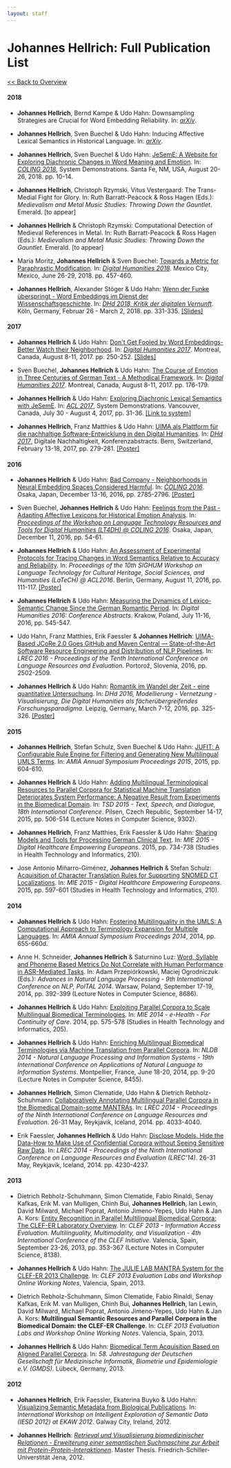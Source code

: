 ```yaml
---
layout: staff
---
```


# Johannes Hellrich: Full Publication List

[<< Back to Overview](../Johannes+Hellrich.html)

#### 2018
* **Johannes Hellrich**, Bernd Kampe & Udo Hahn: Downsampling Strategies are Crucial for Word Embedding Reliability. In: *[arXiv](https://arxiv.org/abs/1808.06810)*.

* **Johannes Hellrich**, Sven Buechel & Udo Hahn: Inducing Affective Lexical Semantics in Historical Language. In: *[arXiv](https://arxiv.org/abs/1806.08115)*.

* **Johannes Hellrich**, Sven Buechel & Udo Hahn: [JeSemE: A Website for Exploring Diachronic Changes in Word Meaning and Emotion](https://arxiv.org/abs/1807.04148). In: *[COLING 2018](https://coling2018.org)*, System Demonstrations. Santa Fe, NM, USA, August 20-26, 2018. pp. 10-14.

* **Johannes Hellrich**, Christoph Rzymski, Vitus Vestergaard: The Trans-Medial Fight for Glory. In: Ruth Barratt-Peacock & Ross Hagen (Eds.): *Medievalism and Metal Music Studies: Throwing Down the Gauntlet*. Emerald. [to appear]

* **Johannes Hellrich** & Christoph Rzymski: Computational Detection of Medieval References in Metal. In: Ruth Barratt-Peacock & Ross Hagen (Eds.): *Medievalism and Metal Music Studies: Throwing Down the Gauntlet*. Emerald. [to appear]

* Maria Moritz, **Johannes Hellrich** & Sven Buechel: [Towards a Metric for Paraphrastic Modification](https://dh2018.adho.org/wp-content/uploads/2018/06/dh2018_abstracts.pdf). In: [*Digital Humanities 2018*](https://dh2018.adho.org/en/). Mexico City, Mexico, June 26-29, 2018. pp. 457-460.

* **Johannes Hellrich**, Alexander Stöger & Udo Hahn: [Wenn der Funke überspringt - Word Embeddings im Dienst der Wissenschaftsgeschichte](http://dhd2018.uni-koeln.de/wp-content/uploads/boa-DHd2018-web-ISBN.pdf). In: [*DHd 2018, Kritik der digitalen Vernunft*](https://dh2018.adho.org/en/). Köln, Germany, Februar 26 - March 2, 2018. pp. 331-335. [[Slides]](/downloads/publications/slides/dhd2018slides.pdf)

#### 2017

* **Johannes Hellrich** & Udo Hahn: [Don\'t Get Fooled by Word Embeddings-Better Watch their Neighborhood](https://dh2017.adho.org/abstracts/487/487.pdf). In: [*Digital Humanities 2017*](https://dh2017.adho.org/). Montreal, Canada, August 8-11, 2017. pp. 250-252. [[Slides]](/downloads/publications/slides/hellrich_dh_2017_slides.pdf)

* Sven Buechel, **Johannes Hellrich** & Udo Hahn: [The Course of Emotion in Three Centuries of German Text - A Methodical Framework](https://dh2017.adho.org/abstracts/491/491.pdf). In: [*Digital Humanities 2017*](https://dh2017.adho.org/). Montreal, Canada, August 8-11, 2017. pp. 176-179.

* **Johannes Hellrich** & Udo Hahn: [Exploring Diachronic Lexical Semantics with JeSemE](http://aclweb.org/anthology/P/P17/P17-4006.pdf). In: [*ACL 2017*](http://acl2017.org/), System Demonstrations. Vancouver, Canada, July 30 - August 4, 2017, pp. 31-36. [[Link to system]](http://jeseme.org/)

* **Johannes Hellrich**, Franz Matthies & Udo Hahn: [UIMA als Plattform für die nachhaltige Software-Entwicklung in den Digital Humanities](http://www.dhd2017.ch/wp-content/uploads/2017/02/Abstractband_ergaenzt.pdf). In: [*DHd 2017*](http://www.dhd2017.ch/), Digitale Nachhaltigkeit, Konferenzabstracts. Bern, Switzerland, February 13-18, 2017, pp. 279-281. [[Poster]](/downloads/publications/posters/dhd2017_poster_hellrich.pdf)

#### 2016

* **Johannes Hellrich** & Udo Hahn: [Bad Company - Neighborhoods in Neural Embedding Spaces Considered Harmful](http://aclweb.org/anthology/C16-1262). In: [*COLING 2016*](http://coling2016.anlp.jp/). Osaka, Japan, December 13-16, 2016, pp. 2785-2796. [[Poster]](/downloads/publications/posters/hellrich_coling2016.pdf)

* Sven Buechel, **Johannes Hellrich** & Udo Hahn: [Feelings from the Past - Adapting Affective Lexicons for Historical Emotion Analysis](https://aclweb.org/anthology/W/W16/W16-4008.pdf). In: [*Proceedings of the Workshop on Language Technology Resources and Tools for Digital Humanities (LT4DH) @ COLING 2016*](https://www.clarin-d.net/en/current-issues/lt4dh). Osaka, Japan, December 11, 2016, pp. 54-61.

* **Johannes Hellrich** & Udo Hahn: [An Assessment of Experimental Protocols for Tracing Changes in Word Semantics Relative to Accuracy and Reliability](http://aclweb.org/anthology/W/W16/W16-2114.pdf). In: *Proceedings of the 10th SIGHUM Workshop on Language Technology for Cultural Heritage, Social Sciences, and Humanities (LaTeCH) @ ACL2016*. Berlin, Germany, August 11, 2016, pp. 111-117. [[Poster]](/downloads/publications/posters/LaTeCH2016_poster_hellrich.pdf)

* **Johannes Hellrich** & Udo Hahn: [Measuring the Dynamics of Lexico-Semantic Change Since the German Romantic Period](http://dh2016.adho.org/abstracts/144). In: *Digital Humanities 2016: Conference Abstracts*. Krakow, Poland, July 11-16, 2016, pp. 545-547.

* Udo Hahn, Franz Matthies, Erik Faessler & **Johannes Hellrich**: [UIMA-Based JCoRe 2.0 Goes GitHub and Maven Central ― State-of-the-Art Software Resource Engineering and Distribution of NLP Pipelines](http://www.lrec-conf.org/proceedings/lrec2016/pdf/774_Paper.pdf). In: *LREC 2016 - Proceedings of the Tenth International Conference on Language Resources and Evaluation*. Portorož, Slovenia, 2016, pp. 2502-2509.

* **Johannes Hellrich** & Udo Hahn: [Romantik im Wandel der Zeit - eine quantitative Untersuchung](http://dhd2016.de/boa-large.pdf). In: *DHd 2016, Modellierung - Vernetzung - Visualisierung, Die Digital Humanities als fächerübergreifendes Forschungsparadigma*. Leipzig, Germany, March 7-12, 2016, pp. 325-326. [[Poster]](/downloads/publications/posters/dhd2016_poster_hellrich.pdf)

#### 2015

* **Johannes Hellrich**, Stefan Schulz, Sven Buechel & Udo Hahn: [JUFIT: A Configurable Rule Engine for Filtering and Generating New Multilingual UMLS Terms](http://www.ncbi.nlm.nih.gov/pmc/articles/PMC4765630/). In: *AMIA Annual Symposium Proceedings 2015*, 2015, pp. 604-610.

* **Johannes Hellrich** & Udo Hahn: [Adding Multilingual Terminological Resources to Parallel Corpora for Statistical Machine Translation Deteriorates System Performance: A Negative Result from Experiments in the Biomedical Domain](http://link.springer.com/chapter/10.1007%2F978-3-319-24033-6_57). In: *TSD 2015 - Text, Speech, and Dialogue, 18th International Conference*. Pilsen, Czech Republic, September 14-17, 2015, pp. 506-514 (Lecture Notes in Computer Science, 9302).

* **Johannes Hellrich**, Franz Matthies, Erik Faessler & Udo Hahn: [Sharing Models and Tools for Processing German Clinical Text](http://ebooks.iospress.nl/volumearticle/39444). In: *MIE 2015 - Digital Healthcare Empowering Europeans*. 2015, pp. 734-738 (Studies in Health Technology and Informatics, 210).

* Jose Antonio Miñarro-Giménez, **Johannes Hellrich** & Stefan Schulz: [Acquisition of Character Translation Rules for Supporting SNOMED CT Localizations](http://ebooks.iospress.nl/volumearticle/39412). In: *MIE 2015 - Digital Healthcare Empowering Europeans*. 2015, pp. 597-601 (Studies in Health Technology and Informatics, 210).

#### 2014

* **Johannes Hellrich** & Udo Hahn: [Fostering Multilinguality in the UMLS: A Computational Approach to Terminology Expansion for Multiple Languages](http://www.ncbi.nlm.nih.gov/pmc/articles/PMC4419887/). In: *AMIA Annual Symposium Proceedings 2014*, 2014, pp. 655-660d.

* Anne H. Schneider, **Johannes Hellrich** & Saturnino Luz: [Word, Syllable and Phoneme Based Metrics Do Not Correlate with Human Performance in ASR-Mediated Tasks](http://link.springer.com/chapter/10.1007/978-3-319-10888-9_39). In: Adam Przepiórkowski, Maciej Ogrodniczuk (Eds.): *Advances in Natural Language Processing - 9th International Conference on NLP, PolTAL 2014*. Warsaw, Poland, September 17-19, 2014, pp. 392-399 (Lecture Notes in Computer Science, 8686).

* **Johannes Hellrich** & Udo Hahn: [Exploiting Parallel Corpora to Scale Multilingual Biomedical Terminologies](http://ebooks.iospress.nl/volumearticle/37553). In: *MIE 2014 - e-Health - For Continuity of Care*. 2014, pp. 575-578 (Studies in Health Technology and Informatics, 205).

* **Johannes Hellrich** & Udo Hahn: [Enriching Multilingual Biomedical Terminologies via Machine Translation from Parallel Corpora](http://link.springer.com/chapter/10.1007/978-3-319-07983-7_2). In: *NLDB 2014 - Natural Language Processing and Information Systems - 19th International Conference on Applications of Natural Language to Information Systems*. Montpellier, France, June 18-20, 2014, pp. 9-20 (Lecture Notes in Computer Science, 8455).

* **Johannes Hellrich**, Simon Clematide, Udo Hahn & Dietrich Rebholz-Schuhmann: [Collaboratively Annotating Multilingual Parallel Corpora in the Biomedical Domain-some MANTRAs](http://www.lrec-conf.org/proceedings/lrec2014/pdf/1064_Paper.pdf). In: *LREC 2014 - Proceedings of the Ninth International Conference on Language Resources and Evaluation*. 26-31 May, Reykjavik, Iceland, 2014. pp. 4033-4040.

* Erik Faessler, **Johannes Hellrich** & Udo Hahn: [Disclose Models, Hide the Data-How to Make Use of Confidential Corpora without Seeing Sensitive Raw Data](http://www.lrec-conf.org/proceedings/lrec2014/pdf/936_Paper.pdf). In: *LREC 2014 - Proceedings of the Ninth International Conference on Language Resources and Evaluation (LREC\'14)*. 26-31 May, Reykjavik, Iceland, 2014. pp. 4230-4237.

#### 2013

* Dietrich Rebholz-Schuhmann, Simon Clematide, Fabio Rinaldi, Senay Kafkas, Erik M. van Mulligen, Chinh Bui, **Johannes Hellrich**, Ian Lewin, David Milward, Michael Poprat, Antonio Jimeno-Yepes, Udo Hahn & Jan A. Kors: [Entity Recognition in Parallel Multilingual Biomedical Corpora: The CLEF-ER Laboratory Overview](http://link.springer.com/chapter/10.1007/978-3-642-40802-1_32). In: *CLEF 2013 - Information Access Evaluation. Multilinguality, Multimodality, and Visualization - 4th International Conference of the CLEF Initiative*. Valencia, Spain, September 23-26, 2013, pp. 353-367 (Lecture Notes in Computer Science, 8138).

* **Johannes Hellrich** & Udo Hahn: [The JULIE LAB MANTRA System for the CLEF-ER 2013 Challenge](/downloads/publications/papers/hellrich_clefer_2013.pdf). In: *CLEF 2013 Evaluation Labs and Workshop Online Working Notes*, Valencia, Spain, 2013.

* Dietrich Rebholz-Schuhmann, Simon Clematide, Fabio Rinaldi, Senay Kafkas, Erik M. van Mulligen, Chinh Bui, **Johannes Hellrich**, Ian Lewin, David Milward, Michael Poprat, Antonio Jimeno-Yepes, Udo Hahn & Jan A. Kors: __Multilingual Semantic Resources and Parallel Corpora in the Biomedical Domain: the CLEF-ER Challenge__. In: *CLEF 2013 Evaluation Labs and Workshop Online Working Notes*. Valencia, Spain, 2013.

* **Johannes Hellrich** & Udo Hahn: [Biomedical Term Acquisition Based on Aligned Parallel Corpora](http://www.egms.de/static/en/meetings/gmds2013/13gmds098.shtml). In: *58. Jahrestagung der Deutschen Gesellschaft für Medizinische Informatik, Biometrie und Epidemiologie e.V. (GMDS)*. Lübeck, Germany, 2013.

#### 2012

* **Johannes Hellrich**, Erik Faessler, Ekaterina Buyko & Udo Hahn: [Visualizing Semantic Metadata from Biological Publications](http://imash.leeds.ac.uk/event/pdf/Hellrich_4.pdf). In: *International Workshop on Intelligent Exploration of Semantic Data (IESD 2012) at EKAW 2012*. Galway City, Ireland, 2012.

* **Johannes Hellrich**: [*Retrieval und Visualisierung biomedizinischer Relationen - Erweiterung einer semantischen Suchmaschine zur Arbeit mit Protein-Protein-Interaktionen*](/downloads/publications/thesis/masterarbeit+hellrich.pdf). Master Thesis. Friedrich-Schiller-Universtität Jena, 2012.
